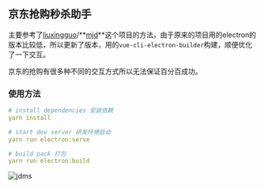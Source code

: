 ## 京东抢购秒杀助手

主要参考了[liuxingguo](https://github.com/liuxingguo)/**[mjd](https://github.com/liuxingguo/mjd)**这个项目的方法，由于原来的项目用的electron的版本比较低，所以更新了版本，用的`vue-cli-electron-builder`构建，顺便优化了一下交互。

京东的抢购有很多种不同的交互方式所以无法保证百分百成功。

### 使用方法

```yaml
# install dependencies 安装依赖
yarn install

# start dev server 研发环境启动
yarn run electron:serve

# build pack 打包
yarn run electron:build
```

![jdms](https://images-1300309047.cos.ap-chengdu.myqcloud.com/blog/jdms.gif)